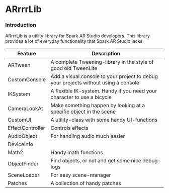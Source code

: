 # ARrrrLib
### Introduction
ARrrrLib is a utility library for Spark AR Studio developers.
This library provides a lot of everyday functionality that Spark AR Studio lacks

Feature | Description
--- | ---
ARTween | A complete Tweening-library in the style of good old TweenLite
CustomConsole | Add a visual console to your project to debug your projects without using a console
IKSystem | A flexible IK-system. Handy if you need your character to use a bicycle
CameraLookAt | Make something happen by looking at a specific object in the scene
CustomUI | A utility-class with some handy UI-functions
EffectController | Controls effects
AudioObject | For handling audio much easier
DeviceInfo | 
Math2 | Handy math functions
ObjectFinder | Find objects, or not and get some nice debug-logs
SceneLoader | For easy scene-manager
Patches | A collection of handy patches
